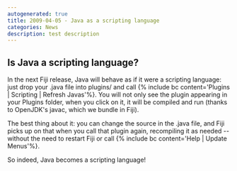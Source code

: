 ```yaml
---
autogenerated: true
title: 2009-04-05 - Java as a scripting language
categories: News
description: test description
---
```


Is Java a scripting language?
-----------------------------

In the next Fiji release, Java will behave as if it were a scripting language: just drop your .java file into plugins/ and call {% include bc content='Plugins | Scripting | Refresh Javas'%}. You will not only see the plugin appearing in your Plugins folder, when you click on it, it will be compiled and run (thanks to OpenJDK's javac, which we bundle in Fiji).

The best thing about it: you can change the source in the .java file, and Fiji picks up on that when you call that plugin again, recompiling it as needed -- without the need to restart Fiji or call {% include bc content='Help | Update Menus'%}.

So indeed, Java becomes a scripting language!


